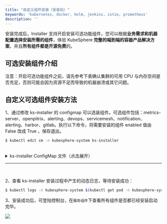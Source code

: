 ```yaml
---
title: "自定义组件安装（安装后）"
keywords: 'kubernetes, docker, helm, jenkins, istio, prometheus'
description: ''
---
```


安装完成后，Installer 支持开启安装可选功能组件，您可以根据**业务需求和机器配置选择安装所需的组件**，体验 KubeSphere **完整的端到端的容器产品解决方案**，并且**所有组件都是开源免费**的。


## 可选安装组件介绍

注意：开启可选功能组件之前，请先参考下表确认集群的可用 CPU 与内存空间是否充足，否则可能会因为资源不足而导致的机器崩溃或其它问题。

## 自定义可选组件安装方法

1、通过修改 ks-installer 的 configmap 可以选装组件。可选组件包括：metrics-server、openpitrix、alerting、devops、servicemesh、notification、alerting、harbor、gitlab。执行以下命令，将需要安装的组件 enabled 值由 False 改成 True ，保存退出。

```bash
$ kubectl edit cm -n kubesphere-system ks-installer
```

<br>

<details><summary> ks-installer ConfigMap 文件（点击展开）</summary>

```yaml
apiVersion: v1
data:
  ks-config.yaml: |
    ---
    kubernetes:
      apiserverAddr: https://192.168.0.3:6443      # master 地址 或多个 master 的负载均衡器地址

    etcd:
      endpointIps: 192.168.0.3
      port: 2379
      tlsEnable: True

    persistence:
      storageClass: ""    # 持久化存储依赖的存储类型

    plugins:
      storage: "openebs-hostpath"    # 存储插件，如 "csi-qingcloud"

    common:
      mysqlVolumeSize: 20Gi   
      minioVolumeSize: 20Gi
      etcdVolumeSize: 20Gi
      openldapVolumeSize: 2Gi
      redisVolumSize: 2Gi

    metrics-server:    
      enabled: True                # 是否安装 Metrics-server，若禁止则 HPA 将无法使用

    console:
      disableMultiLogin: True      # 是否开启控制台账号的多点登录
      port: 30880

    monitoring: 
      prometheusReplica: 2
      prometheusMemoryRequest: 400Mi
      prometheusVolumeSize: 20Gi
      grafana:
        enabled: True              # 是否安装 grafana，若有自定义监控需求可选装此组件

    logging:        
      enabled: True                # 是否安装内置的日志系统，建议开启，否则 KubeSphere 将无法看到任何日志
      elasticsearchMasterReplica: 1
      elasticsearchDataReplica: 2
      elasticsearchVolumeSize: 20Gi
      logMaxAge: 7
      elkPrefix: logstash
      containersLogMountedPath: ""  # 容器日志挂盘路径
      kibana:
        enabled: True               # 是否安装 Kibana，
      logsidecarInjector:
        enabled: True               # 是否安装和增加落盘日志收集器到用户创建的工作负载副本中

    openpitrix:
      enabled: True                 # 是否安装内置的应用商店，若机器配置充裕建议安装

    devops:
      enabled: True                 # 是否安装内置的应用商店，若机器配置充裕建议安装
      jenkinsMemoryLim: 8Gi
      jenkinsMemoryReq: 4Gi
      jenkinsVolumeSize: 8Gi
      jenkinsJavaOpts_Xms: 3g
      jenkinsJavaOpts_Xmx: 6g
      jenkinsJavaOpts_MaxRAM: 8g
      sonarqube:
        enabled: True               # 是否安装内置的 SonarQube （代码静态分析工具）

    servicemesh:                    # 是否安装内置的应用与服务治理，若机器配置充裕建议安装
      enabled: True
    
    notification:                   # 是否安装内置的邮件通知系统，若机器配置充裕建议安装
      enabled: True

    alerting:
      enabled: True                 # 是否安装内置的告警系统，若机器配置充裕建议安装

    harbor:
      enabled: True                 # 是否安装 Harbor（第三方应用）作为私有镜像仓库
      domain: harbor.devops.kubesphere.local
    gitlab:
      enabled: True                 # 是否安装 GitLab（第三方应用）作为私有代码仓库
      domain: devops.kubesphere.local
kind: ConfigMap
metadata:
  annotations:
    kubectl.kubernetes.io/last-applied-configuration: |
    ···
```

</details>


-------

<br>

2、查看 ks-installer 安装过程中产生的动态日志，等待安装成功：

```bash
$ kubectl logs -n kubesphere-system $(kubectl get pod -n kubesphere-system -l app=ks-install -o jsonpath='{.items[0].metadata.name}') -f
```

3、安装成功后，可登陆控制台，在`服务组件`下查看所有组件是否都已经安装启动完毕。

![](https://pek3b.qingstor.com/kubesphere-docs/png/20191014190116.png)